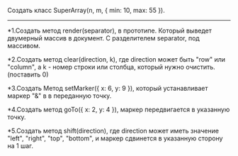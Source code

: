 Создать класс SuperArray(n, m, { min: 10, max: 55 }).
***

*1.Создать метод render(separator), в прототипе. Который выведет двумерный массив в документ. С разделителем separator, под массивом.

*2.Создать метод clear(direction, k), где direction может быть "row" или "column", а k - номер строки или столбца, который нужно очистить. (поставить 0)

*3.Создать Метод setMarker({ x: 6, y: 9 }), который устанавливает маркер "&" в в переданную точку.

*4.Создать метод goTo({ x: 2, y: 4 }), маркер передвигается в указанную точку.

*5.Создать метод shift(direction), где direction может иметь значение "left", "right", "top", "bottom", и маркер сдвинется в указанную сторону на 1 шаг.